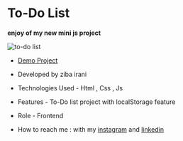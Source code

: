 # To-Do List

**enjoy of my new mini js project**

![to-do list](https://github.com/ziba-irani/To-Do-List/assets/125620113/37672a02-2e06-4d50-93a5-6d9535176840)

- [Demo Project](https://ziba-irani.github.io/To-Do-List/)

- Developed by ziba irani

- Technologies Used - Html , Css , Js

- Features - To-Do list project with localStorage feature

- Role - Frontend

- How to reach me : with my [instagram](https://instagram.com/zibairani_dev/) and [linkedin](https://www.linkedin.com/in/ziba-irani-developr/)

